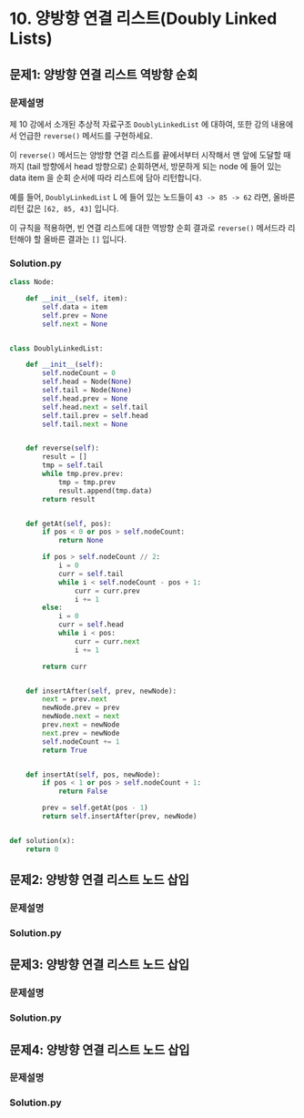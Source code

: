 # 10. 양방향 연결 리스트(Doubly Linked Lists)
## 문제1: 양방향 연결 리스트 역방향 순회


### 문제설명 
제 10 강에서 소개된 추상적 자료구조 `DoublyLinkedList` 에 대하여, 또한 강의 내용에서 언급한 `reverse()` 메서드를 구현하세요.

이 `reverse()` 메서드는 양방향 연결 리스트를 끝에서부터 시작해서 맨 앞에 도달할 때까지 (tail 방향에서 head 방향으로) 순회하면서, 방문하게 되는 node 에 들어 있는 data item 을 순회 순서에 따라 리스트에 담아 리턴합니다.

예를 들어, `DoublyLinkedList` L 에 들어 있는 노드들이 `43 -> 85 -> 62` 라면, 올바른 리턴 값은 `[62, 85, 43]` 입니다.

이 규칙을 적용하면, 빈 연결 리스트에 대한 역방향 순회 결과로 `reverse()` 메서드라 리턴해야 할 올바른 결과는 `[]` 입니다.


### Solution.py

```python
class Node:

    def __init__(self, item):
        self.data = item
        self.prev = None
        self.next = None


class DoublyLinkedList:

    def __init__(self):
        self.nodeCount = 0
        self.head = Node(None)
        self.tail = Node(None)
        self.head.prev = None
        self.head.next = self.tail
        self.tail.prev = self.head
        self.tail.next = None


    def reverse(self):
        result = []
        tmp = self.tail
        while tmp.prev.prev:
            tmp = tmp.prev
            result.append(tmp.data)
        return result


    def getAt(self, pos):
        if pos < 0 or pos > self.nodeCount:
            return None

        if pos > self.nodeCount // 2:
            i = 0
            curr = self.tail
            while i < self.nodeCount - pos + 1:
                curr = curr.prev
                i += 1
        else:
            i = 0
            curr = self.head
            while i < pos:
                curr = curr.next
                i += 1

        return curr


    def insertAfter(self, prev, newNode):
        next = prev.next
        newNode.prev = prev
        newNode.next = next
        prev.next = newNode
        next.prev = newNode
        self.nodeCount += 1
        return True


    def insertAt(self, pos, newNode):
        if pos < 1 or pos > self.nodeCount + 1:
            return False

        prev = self.getAt(pos - 1)
        return self.insertAfter(prev, newNode)


def solution(x):
    return 0
```

## 문제2: 양방향 연결 리스트 노드 삽입

### 문제설명

### Solution.py




## 문제3: 양방향 연결 리스트 노드 삽입

### 문제설명

### Solution.py




## 문제4: 양방향 연결 리스트 노드 삽입

### 문제설명

### Solution.py
